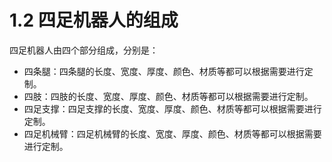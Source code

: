 # 1.2 四足机器人的组成

四足机器人由四个部分组成，分别是：

- 四条腿：四条腿的长度、宽度、厚度、颜色、材质等都可以根据需要进行定制。
- 四肢：四肢的长度、宽度、厚度、颜色、材质等都可以根据需要进行定制。
- 四足支撑：四足支撑的长度、宽度、厚度、颜色、材质等都可以根据需要进行定制。
- 四足机械臂：四足机械臂的长度、宽度、厚度、颜色、材质等都可以根据需要进行定制。

